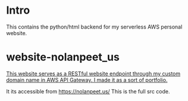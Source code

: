 # Intro
This contains the python/html backend for my serverless AWS personal website.
# website-nolanpeet_us
[This website serves as a RESTful website endpoint through my custom domain name in AWS API Gateway. I made it as a sort of portfolio.](https://github.com/NolieRavioli/AWS-RESTful-backend)

It its accessible from https://nolanpeet.us/ This is the full src code.
